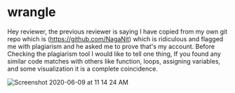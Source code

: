 # wrangle

Hey reviewer, the previous reviewer is saying I have copied from my own git repo which is (https://github.com/NagaNit) which is ridiculous and flagged me with plagiarism and he asked me to prove that's my account. Before Checking the plagiarism tool I would like to tell one thing, If you found any similar code matches with others like function, loops, assigning variables, and some visualization it is a complete coincidence.

![Screenshot 2020-06-09 at 11 14 24 AM](https://user-images.githubusercontent.com/32237416/84110696-fa2c6b80-aa42-11ea-8a54-f4c6cf936d13.png)
